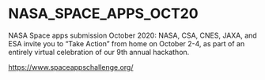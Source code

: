 # NASA_SPACE_APPS_OCT20
NASA Space apps submission October 2020: NASA, CSA, CNES, JAXA, and ESA invite you to “Take Action” from home on October 2-4, as part of an entirely virtual celebration of our 9th annual hackathon.

https://www.spaceappschallenge.org/

